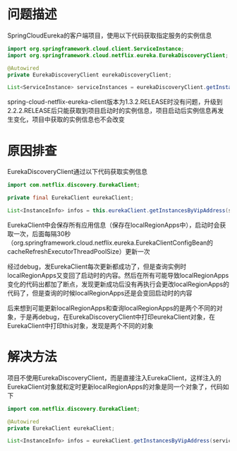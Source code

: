 # 问题描述

SpringCloudEureka的客户端项目，使用以下代码获取指定服务的实例信息
~~~java
import org.springframework.cloud.client.ServiceInstance;
import org.springframework.cloud.netflix.eureka.EurekaDiscoveryClient;

@Autowired
private EurekaDiscoveryClient eurekaDiscoveryClient;

List<ServiceInstance> serviceInstances = eurekaDiscoveryClient.getInstances(serviceId);
~~~
spring-cloud-netflix-eureka-client版本为1.3.2.RELEASE时没有问题，升级到2.2.2.RELEASE后只能获取到项目启动时的实例信息，项目启动后实例信息再发生变化，项目中获取的实例信息也不会改变

# 原因排查

EurekaDiscoveryClient通过以下代码获取实例信息
~~~java
import com.netflix.discovery.EurekaClient;

private final EurekaClient eurekaClient;

List<InstanceInfo> infos = this.eurekaClient.getInstancesByVipAddress(serviceId, false);
~~~
EurekaClient中会保存所有应用信息（保存在localRegionApps中），启动时会获取一次，后面每隔30秒（org.springframework.cloud.netflix.eureka.EurekaClientConfigBean的cacheRefreshExecutorThreadPoolSize）更新一次

经过debug，发EurekaClient每次更新都成功了，但是查询实例时localRegionApps又变回了启动时的内容。然后在所有可能导致localRegionApps变化的代码出都加了断点，发现更新成功后没有再执行会更改localRegionApps的代码了，但是查询的时候localRegionApps还是会变回启动时的内容

后来想到可能更新localRegionApps和查询localRegionApps的是两个不同的对象，于是再debug，在EurekaDiscoveryClient中打印eurekaClient对象，在EurekaClient中打印this对象，发现是两个不同的对象

# 解决方法

项目不使用EurekaDiscoveryClient，而是直接注入EurekaClient，这样注入的EurekaClient对象就和定时更新localRegionApps的对象是同一个对象了，代码如下
~~~java
import com.netflix.discovery.EurekaClient;

@Autowired
private EurekaClient eurekaClient;

List<InstanceInfo> infos = eurekaClient.getInstancesByVipAddress(serviceId, false);
~~~
